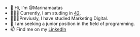 
- 👋 Hi, I’m @Marinamaatas
- 👩🏻‍💻 Currently, I am studing in <a href="https://42.fr/en/homepage/">42</a>.
- 👩🏻‍🏫 Previusly, I have studied Marketing Digital.
- 🔎 I am seeking a junior position in the field of programming.
- 📫 Find me on my <a href="www.linkedin.com/in/marina-matas-mata-38a659165">LinkedIn</a>

<!---
Marinamaatas/Marinamaatas is a ✨ special ✨ repository because its `README.md` (this file) appears on your GitHub profile.
You can click the Preview link to take a look at your changes.
--->
